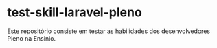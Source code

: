 # test-skill-laravel-pleno
Este repositório consiste em testar as habilidades dos desenvolvedores Pleno na Ensinio.

